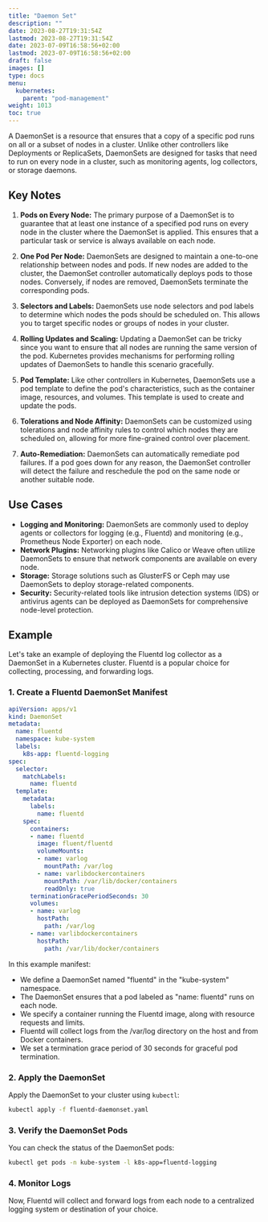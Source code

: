 ```yaml
---
title: "Daemon Set"
description: ""
date: 2023-08-27T19:31:54Z
lastmod: 2023-08-27T19:31:54Z
date: 2023-07-09T16:58:56+02:00
lastmod: 2023-07-09T16:58:56+02:00
draft: false
images: []
type: docs
menu:
  kubernetes:
    parent: "pod-management"
weight: 1013
toc: true
---
```


A DaemonSet is a resource that ensures that a copy of a specific pod runs on all or a subset of nodes in a cluster. Unlike other controllers like Deployments or ReplicaSets, DaemonSets are designed for tasks that need to run on every node in a cluster, such as monitoring agents, log collectors, or storage daemons.

## Key Notes

1. **Pods on Every Node:** The primary purpose of a DaemonSet is to guarantee that at least one instance of a specified pod runs on every node in the cluster where the DaemonSet is applied. This ensures that a particular task or service is always available on each node.

2. **One Pod Per Node:** DaemonSets are designed to maintain a one-to-one relationship between nodes and pods. If new nodes are added to the cluster, the DaemonSet controller automatically deploys pods to those nodes. Conversely, if nodes are removed, DaemonSets terminate the corresponding pods.

3. **Selectors and Labels:** DaemonSets use node selectors and pod labels to determine which nodes the pods should be scheduled on. This allows you to target specific nodes or groups of nodes in your cluster.

4. **Rolling Updates and Scaling:** Updating a DaemonSet can be tricky since you want to ensure that all nodes are running the same version of the pod. Kubernetes provides mechanisms for performing rolling updates of DaemonSets to handle this scenario gracefully.

5. **Pod Template:** Like other controllers in Kubernetes, DaemonSets use a pod template to define the pod's characteristics, such as the container image, resources, and volumes. This template is used to create and update the pods.

6. **Tolerations and Node Affinity:** DaemonSets can be customized using tolerations and node affinity rules to control which nodes they are scheduled on, allowing for more fine-grained control over placement.

7. **Auto-Remediation:** DaemonSets can automatically remediate pod failures. If a pod goes down for any reason, the DaemonSet controller will detect the failure and reschedule the pod on the same node or another suitable node.

## Use Cases

- **Logging and Monitoring:** DaemonSets are commonly used to deploy agents or collectors for logging (e.g., Fluentd) and monitoring (e.g., Prometheus Node Exporter) on each node.
- **Network Plugins:** Networking plugins like Calico or Weave often utilize DaemonSets to ensure that network components are available on every node.
- **Storage:** Storage solutions such as GlusterFS or Ceph may use DaemonSets to deploy storage-related components.
- **Security:** Security-related tools like intrusion detection systems (IDS) or antivirus agents can be deployed as DaemonSets for comprehensive node-level protection.

## Example

Let's take an example of deploying the Fluentd log collector as a DaemonSet in a Kubernetes cluster. Fluentd is a popular choice for collecting, processing, and forwarding logs.

### 1. Create a Fluentd DaemonSet Manifest

```yaml
apiVersion: apps/v1
kind: DaemonSet
metadata:
  name: fluentd
  namespace: kube-system
  labels:
    k8s-app: fluentd-logging
spec:
  selector:
    matchLabels:
      name: fluentd
  template:
    metadata:
      labels:
        name: fluentd
    spec:
      containers:
      - name: fluentd
        image: fluent/fluentd
        volumeMounts:
        - name: varlog
          mountPath: /var/log
        - name: varlibdockercontainers
          mountPath: /var/lib/docker/containers
          readOnly: true
      terminationGracePeriodSeconds: 30
      volumes:
      - name: varlog
        hostPath:
          path: /var/log
      - name: varlibdockercontainers
        hostPath:
          path: /var/lib/docker/containers
```

In this example manifest:

- We define a DaemonSet named "fluentd" in the "kube-system" namespace.
- The DaemonSet ensures that a pod labeled as "name: fluentd" runs on each node.
- We specify a container running the Fluentd image, along with resource requests and limits.
- Fluentd will collect logs from the /var/log directory on the host and from Docker containers.
- We set a termination grace period of 30 seconds for graceful pod termination.

### 2. Apply the DaemonSet

Apply the DaemonSet to your cluster using `kubectl`:

```bash
kubectl apply -f fluentd-daemonset.yaml
```

### 3. Verify the DaemonSet Pods

You can check the status of the DaemonSet pods:

```bash
kubectl get pods -n kube-system -l k8s-app=fluentd-logging
```

### 4. Monitor Logs

Now, Fluentd will collect and forward logs from each node to a centralized logging system or destination of your choice.

